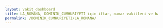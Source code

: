 ```yaml
---
layout: vakit_dashboard
title: LA_ROMANA, DOMINIK_CUMHURIYETI için iftar, namaz vakitleri ve hava durumu - ilçe/eyalet seç
permalink: /DOMINIK_CUMHURIYETI/LA_ROMANA/
---
```


<script type="text/javascript">
  var GLOBAL_COUNTRY = 'DOMINIK_CUMHURIYETI';
  var GLOBAL_CITY = 'LA_ROMANA';
  var GLOBAL_STATE = '';
  var lat = 72;
  var lon = 21;
</script>
